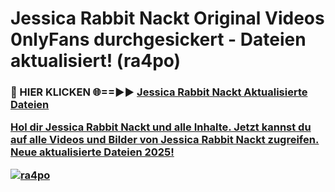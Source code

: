 # Jessica Rabbit Nackt Original Videos 0nlyFans durchgesickert - Dateien aktualisiert! (ra4po)

<h3>🔴 HIER KLICKEN 🌐==►► <a href="https://tinyurl.com/h6vf6nb8" rel="nofollow">Jessica Rabbit Nackt Aktualisierte Dateien

Hol dir Jessica Rabbit Nackt und alle Inhalte. Jetzt kannst du auf alle Videos und Bilder von Jessica Rabbit Nackt zugreifen. Neue aktualisierte Dateien 2025!

[![ra4po](https://i.imgur.com/sD4kR3V.gif)](https://tinyurl.com/h6vf6nb8)
